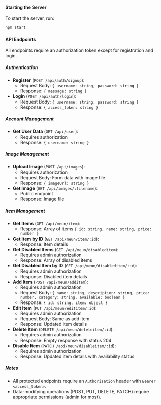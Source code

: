 #### Starting the Server
To start the server, run:
```bash
npm start
```

#### API Endpoints
All endpoints require an authorization token except for registration and login.

##### Authentication
- **Register** (`POST /api/auth/signup`):
  - Request Body: `{ username: string, password: string }`
  - Response: `{ message: string }`
- **Login** (`POST /api/auth/login`):
  - Request Body: `{ username: string, password: string }`
  - Response: `{ access_token: string }`

##### Account Management
- **Get User Data** (`GET /api/user`):
  - Requires authorization
  - Response: `{ username: string }`

##### Image Management
- **Upload Image** (`POST /api/images`):
  - Requires authorization
  - Request Body: Form data with image file
  - Response: `{ imageUrl: string }`
- **Get Image** (`GET /api/images/:filename`):
  - Public endpoint
  - Response: Image file

##### Item Management
- **Get Items** (`GET /api/meun/item`):
  - Response: Array of items `{ id: string, name: string, price: number }`
- **Get Item by ID** (`GET /api/meun/item/:id`):
  - Response: Item details
- **Get Disabled Items** (`GET /api/meun/disableditem`):
  - Requires admin authorization
  - Response: Array of disabled items
- **Get Disabled Item by ID** (`GET /api/meun/disableditem/:id`):
  - Requires admin authorization
  - Response: Disabled item details
- **Add Item** (`POST /api/meun/additem`):
  - Requires admin authorization
  - Request Body: `{ name: string, description: string, price: number, category: string, available: boolean }`
  - Response: `{ id: string, item: object }`
- **Edit Item** (`PUT /api/meun/edititem/:id`):
  - Requires admin authorization
  - Request Body: Same as add item
  - Response: Updated item details
- **Delete Item** (`DELETE /api/meun/deleteitem/:id`):
  - Requires admin authorization
  - Response: Empty response with status 204
- **Disable Item** (`PATCH /api/meun/disableitem/:id`):
  - Requires admin authorization
  - Response: Updated item details with availability status

##### Notes
- All protected endpoints require an `Authorization` header with `Bearer <access_token>`.
- Data-modifying operations (POST, PUT, DELETE, PATCH) require appropriate permissions (admin for most).
